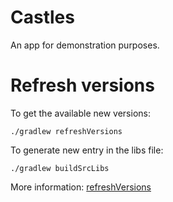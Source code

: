 # Castles

An app for demonstration purposes.

# Refresh versions

To get the available new versions:

```
./gradlew refreshVersions
```

To generate new entry in the libs file:
```
./gradlew buildSrcLibs
```

More information: [refreshVersions](https://github.com/jmfayard/refreshVersions)
